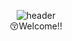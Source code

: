<div align="center">

  ![header](https://capsule-render.vercel.app/api?type=cylinder&text=seye0n&color=0:EEFF00,100:a82da8)<br/>
  😚Welcome!!
</div>
